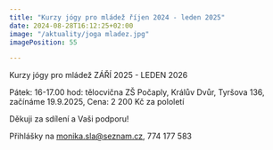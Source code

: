 ```yaml
---
title: "Kurzy jógy pro mládež říjen 2024 - leden 2025"
date: 2024-08-28T16:12:25+02:00
image: "/aktuality/joga mladez.jpg"
imagePosition: 55

---
```


Kurzy jógy pro mládež ZÁŘÍ 2025 - LEDEN 2026

Pátek: 16-17.00 hod: tělocvična ZŠ Počaply, Králův Dvůr, Tyršova 136, začínáme 19.9.2025, Cena: 2 200 Kč za pololetí


Děkuji za sdílení a Vaši podporu!
<!--more-->
Přihlášky na monika.sla@seznam.cz, 774 177 583
